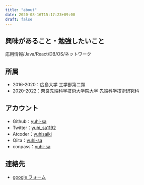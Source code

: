 ```yaml
---
title: "about"
date: 2020-08-16T15:17:23+09:00
draft: false
---
```

<!--more-->

## 興味があること・勉強したいこと
応用情報/Java/React/DB/OS/ネットワーク

## 所属
- 2016-2020：広島大学 工学部第二類  
- 2020-2022：奈良先端科学技術大学院大学 先端科学技術研究科 

## アカウント
- Github：[yuhi-sa](https://github.com/yuhi-sa)
- Twitter：[yuhi_sa1192](https://twitter.com/yuhi_sa1192)
- Atcoder：[yuhisaiki](https://atcoder.jp/users/yuhisaiki)
- Qiita：[yuhi-sa](https://qiita.com/yuhi-sa)
- conpass：[yuhi-sa](https://connpass.com/user/yuhi-sa/)

## 連絡先
- [google フォーム](https://docs.google.com/forms/d/e/1FAIpQLSdU2lizo_DhioQUFzlnf9YCmT-veZ-m4Hl8m1NDBRWSsQ2nIw/viewform?usp=sf_link)